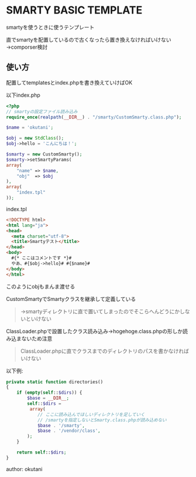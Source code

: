 # SMARTY BASIC TEMPLATE

smartyを使うときに使うテンプレート

直でsmartyを配置しているので古くなったら置き換えなければいけない→comporser検討

## 使い方

配置してtemplatesとindex.phpを書き換えていけばOK

以下index.php

```php
<?php
// smartyの設定ファイル読み込み
require_once(realpath(__DIR__) . "/smarty/CustomSmarty.class.php");

$name = 'okutani';

$obj = new StdClass();
$obj->hello = 'こんにちは！';

$smarty = new CustomSmarty();
$smarty->setSmartyParams(
array(
    "name" => $name,
    "obj"  => $obj
),
array(
    "index.tpl"
));
```

index.tpl

```html
<!DOCTYPE html>
<html lang="ja">
<head>
  <meta charset="utf-8">
  <title>Smartyテスト</title>
</head>
<body>
  #{* ここはコメントです *}#
  やあ、#{$obj->hello}# #{$name}#
</body>
</html>

```

このようにobjもまんま渡せる

CustomSmartyでSmartyクラスを継承して定義している

>→smartyディレクトリに直で置いてしまったのでそこらへんどうにかしないといけない

ClassLoader.phpで設置したクラス読み込み→hogehoge.class.phpの形しか読み込まないため注意

>ClassLoader.phpに直でクラスまでのディレクトリのパスを書かなければいけない

以下例:

```php
private static function directories()
{
    if (empty(self::$dirs)) {
        $base = __DIR__;
        self::$dirs =
         array(
            // ここに読み込んでほしいディレクトリを足していく
            // /smartyを指定しないとSmarty.class.phpが読み込めない
            $base . '/smarty',
            $base . '/vendor/class',
        );
    }

    return self::$dirs;
}
```

author: okutani
